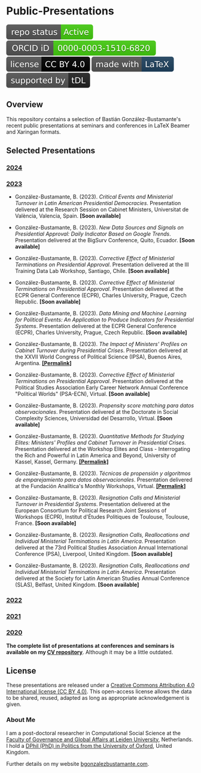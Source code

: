 # Public-Presentations

[![Project Status: Active – The project has reached a stable, usable state and is being actively developed.](https://raw.githubusercontent.com/training-datalab/badges/main/project_status/active.svg)](https://bgonzalezbustamante.github.io/Public-Presentations/docs/STATUS.html) [![ORCID](https://raw.githubusercontent.com/training-datalab/badges/main/orcid/orcid_bgb.svg)](http://orcid.org/0000-0003-1510-6820) [![License](https://raw.githubusercontent.com/training-datalab/badges/main/licenses/cc_by_4_0.svg)](../LICENSE.md) [![Latex](https://raw.githubusercontent.com/training-datalab/badges/main/software/latex.svg)](https://www.latex-project.org/) [![tDL](https://raw.githubusercontent.com/training-datalab/badges/main/tDL.svg)](https://training-datalab.com/)

## Overview

This repository contains a selection of Bastián González-Bustamante's recent public presentations at seminars and conferences in LaTeX Beamer and Xaringan formats.

## Selected Presentations

### [2024](2024.md)

### [2023](2023.md)

* González-Bustamante, B. (2023). *Critical Events and Ministerial Turnover in Latin American Presidential Democracies*. Presentation delivered at the Research Session on Cabinet Ministers, Universitat de València, Valencia, Spain. **[Soon available]**

* González-Bustamante, B. (2023). *New Data Sources and Signals on Presidential Approval: Daily Indicator Based on Google Trends*. Presentation delivered at the BigSurv Conference, Quito, Ecuador. **[Soon available]**

* González-Bustamante, B. (2023). *Corrective Effect of Ministerial Terminations on Presidential Approval*. Presentation delivered at the III Training Data Lab Workshop, Santiago, Chile. **[Soon available]**

* González-Bustamante, B. (2023). *Corrective Effect of Ministerial Terminations on Presidential Approval*. Presentation delivered at the ECPR General Conference (ECPR), Charles University, Prague, Czech Republic. **[Soon available]**

* González-Bustamante, B. (2023). *Data Mining and Machine Learning for Political Events: An Application to Produce Indicators for Presidential Systems*. Presentation delivered at the ECPR General Conference (ECPR), Charles University, Prague, Czech Republic. **[Soon available]**

* González-Bustamante, B. (2023). *The Impact of Ministers' Profiles on Cabinet Turnover during Presidential Crises*. Presentation delivered at the XXVII World Congress of Political Science (IPSA), Buenos Aires, Argentina. **[[Permalink]](https://github.com/bgonzalezbustamante/Public-Presentations/blob/main/2023/Beamer-IPSA-Ministers-2023.pdf)**

* González-Bustamante, B. (2023). *Corrective Effect of Ministerial Terminations on Presidential Approval*. Presentation delivered at the Political Studies Association Early Career Network Annual Conference "Political Worlds" (PSA-ECN), Virtual. **[Soon available]**

* González-Bustamante, B. (2023). *Propensity score matching para datos observacionales*. Presentation delivered at the Doctorate in Social Complexity Sciences, Universidad del Desarrollo, Virtual. **[Soon available]**

* González-Bustamante, B. (2023). *Quantitative Methods for Studying Elites: Ministers' Profiles and Cabinet Turnover in Presidential Crises*.  Presentation delivered at the Workshop Elites and Class - Interrogating the Rich and Powerful in Latin America and Beyond, University of Kassel, Kassel, Germany. **[[Permalink]](https://github.com/bgonzalezbustamante/Public-Presentations/blob/main/2023/Beamer-CELA-Ministers-2023.pdf)**

* González-Bustamante, B. (2023). *Técnicas de propensión y algoritmos de emparejamiento para datos observacionales*. Presentation delivered at the Fundación Analítica's Monthly Workshops, Virtual. **[[Permalink]](https://github.com/bgonzalezbustamante/Public-Presentations/blob/main/2023/Beamer-PSA-Workshop-2023.pdf)**

* González-Bustamante, B. (2023). *Resignation Calls and Ministerial Turnover in Presidential Systems*. Presentation delivered at the European Consortium for Political Research Joint Sessions of Workshops (ECPR), Institut d'Études Politiques de Toulouse, Toulouse, France. **[Soon available]**

* González-Bustamante, B. (2023). *Resignation Calls, Reallocations and Individual Ministerial Terminations in Latin America*. Presentation delivered at the 73rd Political Studies Association Annual International Conference (PSA), Liverpool, United Kingdom. **[Soon available]**

* González-Bustamante, B. (2023). *Resignation Calls, Reallocations and Individual Ministerial Terminations in Latin America*. Presentation delivered at the Society for Latin American Studies Annual Conference (SLAS), Belfast, United Kingdom. **[Soon available]**

### [2022](2022.md)

### [2021](2021.md)

### [2020](2020.md)

**The complete list of presentations at conferences and seminars is available on my [CV repository](https://bgonzalezbustamante.github.io/CV-XeLaTeX/)**. Although it may be a little outdated.

## License

These presentations are released under a [Creative Commons Attribution 4.0 International license (CC BY 4.0)](../LICENSE.md). This open-access license allows the data to be shared, reused, adapted as long as appropriate acknowledgement is given.

### About Me

I am a post-doctoral researcher in Computational Social Science at the [Faculty of Governance and Global Affairs at Leiden University](https://www.universiteitleiden.nl/en/governance-and-global-affairs), Netherlands. I hold a [DPhil (PhD) in Politics from the University of Oxford](https://www.politics.ox.ac.uk/), United Kingdom.

Further details on my website [bgonzalezbustamante.com](https://bgonzalezbustamante.com/).
